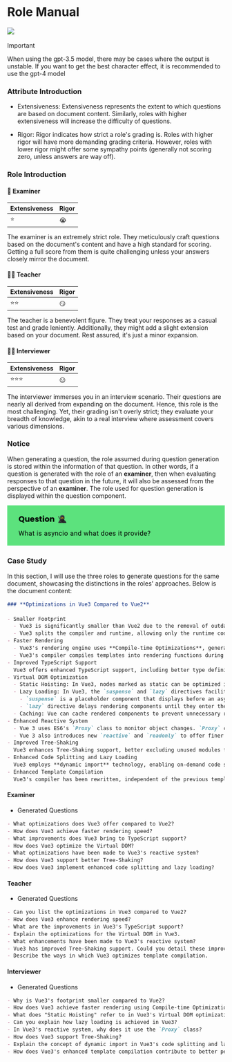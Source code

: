 # Role Manual

<img src="https://img.shields.io/badge/version-0.1-%23fff?style=flat-square&labelColor=7d09f1">

> [!IMPORTANT]
> When using the gpt-3.5 model, there may be cases where the output is unstable. If you want to get the best character effect, it is recommended to use the gpt-4 model

### Attribute Introduction

- Extensiveness:
  Extensiveness represents the extent to which questions are based on document content. Similarly, roles with higher extensiveness will increase the difficulty of questions.

- Rigor:
  Rigor indicates how strict a role's grading is. Roles with higher rigor will have more demanding grading criteria. However, roles with lower rigor might offer some sympathy points (generally not scoring zero, unless answers are way off).

### Role Introduction

#### 🥷 Examiner

| Extensiveness | Rigor |
| ------------- | ----- |
| ⭐️           | 😭    |

The examiner is an extremely strict role. They meticulously craft questions based on the document's content and have a high standard for scoring. Getting a full score from them is quite challenging unless your answers closely mirror the document.

#### 👩‍🏫 Teacher

| Extensiveness | Rigor |
| ------------- | ----- |
| ⭐️⭐️        | 😏    |

The teacher is a benevolent figure. They treat your responses as a casual test and grade leniently. Additionally, they might add a slight extension based on your document. Rest assured, it's just a minor expansion.

#### 👨‍💻 Interviewer

| Extensiveness | Rigor |
| ------------- | ----- |
| ⭐️⭐️⭐️     | 😐    |

The interviewer immerses you in an interview scenario. Their questions are nearly all derived from expanding on the document. Hence, this role is the most challenging. Yet, their grading isn't overly strict; they evaluate your breadth of knowledge, akin to a real interview where assessment covers various dimensions.

### Notice

When generating a question, the role assumed during question generation is stored within the information of that question. In other words, if a question is generated with the role of an **examiner**, then when evaluating responses to that question in the future, it will also be assessed from the perspective of an **examiner**. The role used for question generation is displayed within the question component.

<img src="./screen-shot/role-emoji-en.png">

### Case Study

In this section, I will use the three roles to generate questions for the same document, showcasing the distinctions in the roles' approaches. Below is the document content:

```markdown
### **Optimizations in Vue3 Compared to Vue2**

- Smaller Footprint
  - Vue3 is significantly smaller than Vue2 due to the removal of outdated or rarely used features and optimized code.
  - Vue3 splits the compiler and runtime, allowing only the runtime code to load during runtime, and the compiler's code is reserved for development.
- Faster Rendering
  - Vue3's rendering engine uses **Compile-time Optimizations**, generating optimized rendering functions through static analysis of template code, enhancing rendering speed.
  - Vue3's compiler compiles templates into rendering functions during compilation and caches them, avoiding the overhead of recompiling templates during every rendering.
- Improved TypeScript Support
  Vue3 offers enhanced TypeScript support, including better type definitions and improved type inference, contributing to code organization, readability, and maintainability.
- Virtual DOM Optimization
  - Static Hoisting: In Vue3, nodes marked as static can be optimized into constants, avoiding unnecessary comparisons in the diff algorithm. Static nodes are those that remain unchanged during rendering and can be optimized using the `hoistStatic` compilation option.
  - Lazy Loading: In Vue3, the `suspense` and `lazy` directives facilitate lazy loading.
    - `suspense` is a placeholder component that displays before an asynchronous component finishes loading.
    - `lazy` directive delays rendering components until they enter the viewport.
  - Caching: Vue can cache rendered components to prevent unnecessary re-rendering, achievable through the `cacheHandlers` compilation option.
- Enhanced Reactive System
  - Vue 3 uses ES6's `Proxy` class to monitor object changes. `Proxy` can observe entire objects, whereas `Object.definProperty` can only monitor specific properties. For observing whole objects, `Proxy` eliminates the need for recursive traversal. Additionally, properties of `Map` / `Set` types can be monitored.
  - Vue 3 also introduces new `reactive` and `readonly` to offer finer control. `reactive` creates responsive objects, and `readonly` generates read-only objects.
- Improved Tree-Shaking
  Vue3 enhances Tree-Shaking support, better excluding unused modules from the code, reducing file size after packaging.
- Enhanced Code Splitting and Lazy Loading
  Vue3 employs **dynamic import** technology, enabling on-demand code splitting and lazy loading of components, reducing initial file load size.
- Enhanced Template Compilation
  Vue3's compiler has been rewritten, independent of the previous template compiler. Vue3's compiler uses static analysis technology to identify static nodes during compilation, implementing "Static Hoisting" to generate optimized rendering functions. It analyzes template dependencies more precisely, reducing unnecessary template compilation and runtime code generation.
```

#### Examiner

- Generated Questions

```markdown
- What optimizations does Vue3 offer compared to Vue2?
- How does Vue3 achieve faster rendering speed?
- What improvements does Vue3 bring to TypeScript support?
- How does Vue3 optimize the Virtual DOM?
- What optimizations have been made to Vue3's reactive system?
- How does Vue3 support better Tree-Shaking?
- How does Vue3 implement enhanced code splitting and lazy loading?
```

#### Teacher

- Generated Questions

```markdown
- Can you list the optimizations in Vue3 compared to Vue2?
- How does Vue3 enhance rendering speed?
- What are the improvements in Vue3's TypeScript support?
- Explain the optimizations for the Virtual DOM in Vue3.
- What enhancements have been made to Vue3's reactive system?
- Vue3 has improved Tree-Shaking support. Could you detail these improvements?
- Describe the ways in which Vue3 optimizes template compilation.
```

#### Interviewer

- Generated Questions

```markdown
- Why is Vue3's footprint smaller compared to Vue2?
- How does Vue3 achieve faster rendering using Compile-time Optimizations?
- What does "Static Hoisting" refer to in Vue3's Virtual DOM optimization?
- Can you explain how lazy loading is achieved in Vue3?
- In Vue3's reactive system, why does it use the `Proxy` class?
- How does Vue3 support Tree-Shaking?
- Explain the concept of dynamic import in Vue3's code splitting and lazy loading.
- How does Vue3's enhanced template compilation contribute to better performance?
```
